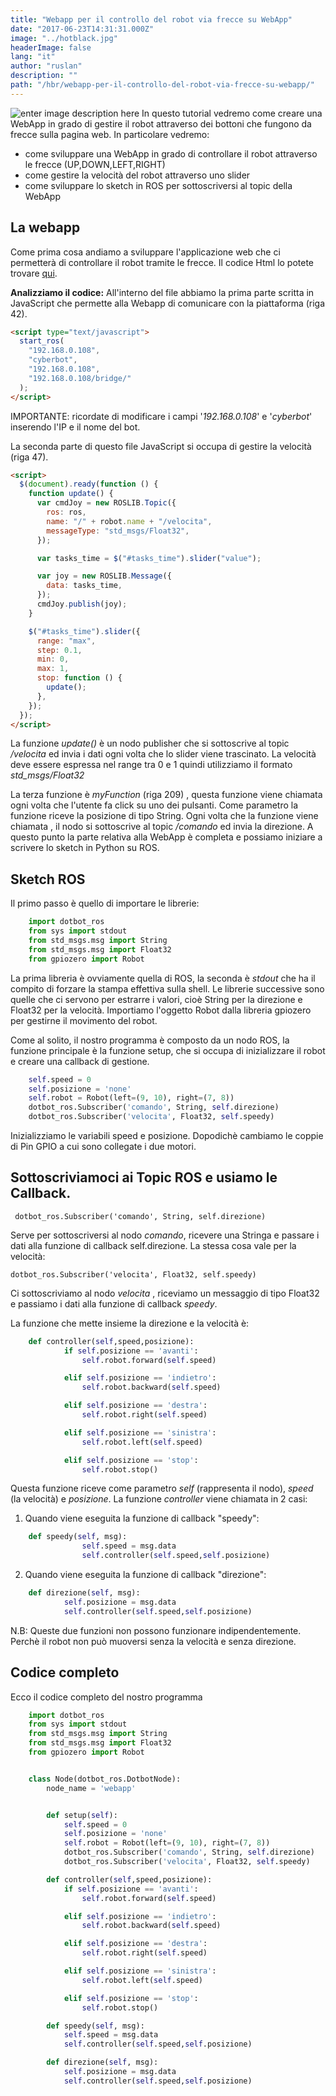```yaml
---
title: "Webapp per il controllo del robot via frecce su WebApp"
date: "2017-06-23T14:31:31.000Z"
image: "../hotblack.jpg"
headerImage: false
lang: "it"
author: "ruslan"
description: ""
path: "/hbr/webapp-per-il-controllo-del-robot-via-frecce-su-webapp/"
---
```


![enter image description here](./7GYgCAW.png)
In questo tutorial vedremo come creare una WebApp in grado di gestire il robot attraverso dei bottoni che fungono da frecce sulla pagina web. In particolare vedremo:

- come sviluppare una WebApp in grado di controllare il robot
  attraverso le frecce (UP,DOWN,LEFT,RIGHT)
- come gestire la velocità del robot attraverso uno slider
- come sviluppare lo sketch in ROS per sottoscriversi al topic della  
  WebApp

## La webapp

Come prima cosa andiamo a sviluppare l'applicazione web che ci permetterà di controllare il robot tramite le frecce. Il codice Html lo potete trovare [qui](https://github.com/ganduras/webapp1/blob/master/index.html).

**Analizziamo il codice:**
All'interno del file abbiamo la prima parte scritta in JavaScript che permette alla Webapp di comunicare con la piattaforma (riga 42).

```html
<script type="text/javascript">
  start_ros(
    "192.168.0.108",
    "cyberbot",
    "192.168.0.108",
    "192.168.0.108/bridge/"
  );
</script>
```

IMPORTANTE: ricordate di modificare i campi '_192.168.0.108_' e '_cyberbot_' inserendo l'IP e il nome del bot.

La seconda parte di questo file JavaScript si occupa di gestire la velocità (riga 47).

```html
<script>
  $(document).ready(function () {
    function update() {
      var cmdJoy = new ROSLIB.Topic({
        ros: ros,
        name: "/" + robot.name + "/velocita",
        messageType: "std_msgs/Float32",
      });

      var tasks_time = $("#tasks_time").slider("value");

      var joy = new ROSLIB.Message({
        data: tasks_time,
      });
      cmdJoy.publish(joy);
    }

    $("#tasks_time").slider({
      range: "max",
      step: 0.1,
      min: 0,
      max: 1,
      stop: function () {
        update();
      },
    });
  });
</script>
```

La funzione _update()_ è un nodo publisher che si sottoscrive al topic _/velocita_ ed invia i dati ogni volta che lo slider viene trascinato.
La velocità deve essere espressa nel range tra 0 e 1 quindi utilizziamo il formato _std_msgs/Float32_

La terza funzione è _myFunction_ (riga 209) , questa funzione viene chiamata ogni volta che l'utente fa click su uno dei pulsanti. Come parametro la funzione riceve la posizione di tipo String.
Ogni volta che la funzione viene chiamata , il nodo si sottoscrive al topic _/comando_ ed invia la direzione.
A questo punto la parte relativa alla WebApp è completa e possiamo iniziare a scrivere lo sketch in Python su ROS.

## Sketch ROS

Il primo passo è quello di importare le librerie:

```python
    import dotbot_ros
    from sys import stdout
    from std_msgs.msg import String
    from std_msgs.msg import Float32
    from gpiozero import Robot
```

La prima libreria è ovviamente quella di ROS, la seconda è _stdout_ che ha il compito di forzare la stampa effettiva sulla shell. Le librerie successive sono quelle che ci servono per estrarre i valori, cioè String per la direzione e Float32 per la velocità. Importiamo l'oggetto Robot dalla libreria gpiozero per gestirne il movimento del robot.

Come al solito, il nostro programma è composto da un nodo ROS, la funzione principale è la funzione setup, che si occupa di inizializzare il robot e creare una callback di gestione.

```python
    self.speed = 0
    self.posizione = 'none'
    self.robot = Robot(left=(9, 10), right=(7, 8))
    dotbot_ros.Subscriber('comando', String, self.direzione)
    dotbot_ros.Subscriber('velocita', Float32, self.speedy)
```

Inizializziamo le variabili speed e posizione. Dopodichè cambiamo le coppie di Pin GPIO a cui sono collegate i due motori.

## Sottoscriviamoci ai Topic ROS e usiamo le Callback.

     dotbot_ros.Subscriber('comando', String, self.direzione)

Serve per sottoscriversi al nodo _comando_, ricevere una Stringa e passare i dati alla funzione di callback self.direzione.
La stessa cosa vale per la velocità:

    dotbot_ros.Subscriber('velocita', Float32, self.speedy)

Ci sottoscriviamo al nodo _velocita_ , riceviamo un messaggio di tipo Float32 e passiamo i dati alla funzione di callback _speedy_.

La funzione che mette insieme la direzione e la velocità è:

```python
    def controller(self,speed,posizione):
            if self.posizione == 'avanti':
                self.robot.forward(self.speed)

            elif self.posizione == 'indietro':
                self.robot.backward(self.speed)

            elif self.posizione == 'destra':
                self.robot.right(self.speed)

            elif self.posizione == 'sinistra':
                self.robot.left(self.speed)

            elif self.posizione == 'stop':
                self.robot.stop()
```

Questa funzione riceve come parametro _self_ (rappresenta il nodo), _speed_ (la velocità) e _posizione_.
La funzione _controller_ viene chiamata in 2 casi:

1. Quando viene eseguita la funzione di callback "speedy":

```python
    def speedy(self, msg):
                self.speed = msg.data
                self.controller(self.speed,self.posizione)
```

2. Quando viene eseguita la funzione di callback "direzione":

```python
    def direzione(self, msg):
            self.posizione = msg.data
            self.controller(self.speed,self.posizione)
```

N.B: Queste due funzioni non possono funzionare indipendentemente. Perchè il robot non può muoversi senza la velocità e senza direzione.

## Codice completo

Ecco il codice completo del nostro programma

```python
    import dotbot_ros
    from sys import stdout
    from std_msgs.msg import String
    from std_msgs.msg import Float32
    from gpiozero import Robot


    class Node(dotbot_ros.DotbotNode):
        node_name = 'webapp'


        def setup(self):
            self.speed = 0
            self.posizione = 'none'
            self.robot = Robot(left=(9, 10), right=(7, 8))
            dotbot_ros.Subscriber('comando', String, self.direzione)
            dotbot_ros.Subscriber('velocita', Float32, self.speedy)

        def controller(self,speed,posizione):
            if self.posizione == 'avanti':
                self.robot.forward(self.speed)

            elif self.posizione == 'indietro':
                self.robot.backward(self.speed)

            elif self.posizione == 'destra':
                self.robot.right(self.speed)

            elif self.posizione == 'sinistra':
                self.robot.left(self.speed)

            elif self.posizione == 'stop':
                self.robot.stop()

        def speedy(self, msg):
            self.speed = msg.data
            self.controller(self.speed,self.posizione)

        def direzione(self, msg):
            self.posizione = msg.data
            self.controller(self.speed,self.posizione)
```
